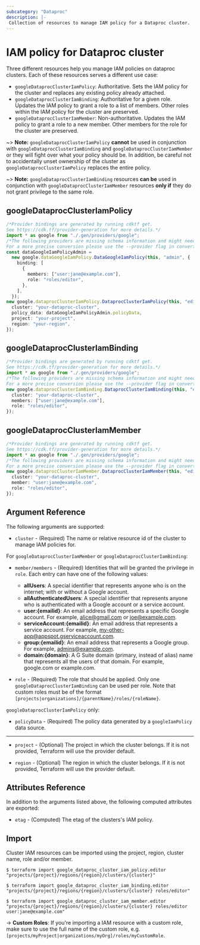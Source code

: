 ```yaml
---
subcategory: "Dataproc"
description: |-
 Collection of resources to manage IAM policy for a Dataproc cluster.
---
```


# IAM policy for Dataproc cluster

Three different resources help you manage IAM policies on dataproc clusters. Each of these resources serves a different use case:

* `googleDataprocClusterIamPolicy`: Authoritative. Sets the IAM policy for the cluster and replaces any existing policy already attached.
* `googleDataprocClusterIamBinding`: Authoritative for a given role. Updates the IAM policy to grant a role to a list of members. Other roles within the IAM policy for the cluster are preserved.
* `googleDataprocClusterIamMember`: Non-authoritative. Updates the IAM policy to grant a role to a new member. Other members for the role for the cluster are preserved.

\~> **Note:** `googleDataprocClusterIamPolicy` **cannot** be used in conjunction with `googleDataprocClusterIamBinding` and `googleDataprocClusterIamMember` or they will fight over what your policy should be. In addition, be careful not to accidentally unset ownership of the cluster as `googleDataprocClusterIamPolicy` replaces the entire policy.

\~> **Note:** `googleDataprocClusterIamBinding` resources **can be** used in conjunction with `googleDataprocClusterIamMember` resources **only if** they do not grant privilege to the same role.

## googleDataprocClusterIamPolicy

```typescript
/*Provider bindings are generated by running cdktf get.
See https://cdk.tf/provider-generation for more details.*/
import * as google from "./.gen/providers/google";
/*The following providers are missing schema information and might need manual adjustments to synthesize correctly: google.
For a more precise conversion please use the --provider flag in convert.*/
const dataGoogleIamPolicyAdmin =
  new google.dataGoogleIamPolicy.DataGoogleIamPolicy(this, "admin", {
    binding: [
      {
        members: ["user:jane@example.com"],
        role: "roles/editor",
      },
    ],
  });
new google.dataprocClusterIamPolicy.DataprocClusterIamPolicy(this, "editor", {
  cluster: "your-dataproc-cluster",
  policy_data: dataGoogleIamPolicyAdmin.policyData,
  project: "your-project",
  region: "your-region",
});

```

## googleDataprocClusterIamBinding

```typescript
/*Provider bindings are generated by running cdktf get.
See https://cdk.tf/provider-generation for more details.*/
import * as google from "./.gen/providers/google";
/*The following providers are missing schema information and might need manual adjustments to synthesize correctly: google.
For a more precise conversion please use the --provider flag in convert.*/
new google.dataprocClusterIamBinding.DataprocClusterIamBinding(this, "editor", {
  cluster: "your-dataproc-cluster",
  members: ["user:jane@example.com"],
  role: "roles/editor",
});

```

## googleDataprocClusterIamMember

```typescript
/*Provider bindings are generated by running cdktf get.
See https://cdk.tf/provider-generation for more details.*/
import * as google from "./.gen/providers/google";
/*The following providers are missing schema information and might need manual adjustments to synthesize correctly: google.
For a more precise conversion please use the --provider flag in convert.*/
new google.dataprocClusterIamMember.DataprocClusterIamMember(this, "editor", {
  cluster: "your-dataproc-cluster",
  member: "user:jane@example.com",
  role: "roles/editor",
});

```

## Argument Reference

The following arguments are supported:

* `cluster` - (Required) The name or relative resource id of the cluster to manage IAM policies for.

For `googleDataprocClusterIamMember` or `googleDataprocClusterIamBinding`:

*   `member/members` - (Required) Identities that will be granted the privilege in `role`.
    Each entry can have one of the following values:
    * **allUsers**: A special identifier that represents anyone who is on the internet; with or without a Google account.
    * **allAuthenticatedUsers**: A special identifier that represents anyone who is authenticated with a Google account or a service account.
    * **user:{emailid}**: An email address that represents a specific Google account. For example, alice@gmail.com or joe@example.com.
    * **serviceAccount:{emailid}**: An email address that represents a service account. For example, my-other-app@appspot.gserviceaccount.com.
    * **group:{emailid}**: An email address that represents a Google group. For example, admins@example.com.
    * **domain:{domain}**: A G Suite domain (primary, instead of alias) name that represents all the users of that domain. For example, google.com or example.com.

*   `role` - (Required) The role that should be applied. Only one
    `googleDataprocClusterIamBinding` can be used per role. Note that custom roles must be of the format
    `[projects|organizations]/{parentName}/roles/{roleName}`.

`googleDataprocClusterIamPolicy` only:

* `policyData` - (Required) The policy data generated by a `googleIamPolicy` data source.

***

*   `project` - (Optional) The project in which the cluster belongs. If it
    is not provided, Terraform will use the provider default.

*   `region` - (Optional) The region in which the cluster belongs. If it
    is not provided, Terraform will use the provider default.

## Attributes Reference

In addition to the arguments listed above, the following computed attributes are
exported:

* `etag` - (Computed) The etag of the clusters's IAM policy.

## Import

Cluster IAM resources can be imported using the project, region, cluster name, role and/or member.

```console
$ terraform import google_dataproc_cluster_iam_policy.editor "projects/{project}/regions/{region}/clusters/{cluster}"

$ terraform import google_dataproc_cluster_iam_binding.editor "projects/{project}/regions/{region}/clusters/{cluster} roles/editor"

$ terraform import google_dataproc_cluster_iam_member.editor "projects/{project}/regions/{region}/clusters/{cluster} roles/editor user:jane@example.com"
```

\-> **Custom Roles**: If you're importing a IAM resource with a custom role, make sure to use the
full name of the custom role, e.g. `[projects/myProject|organizations/myOrg]/roles/myCustomRole`.
